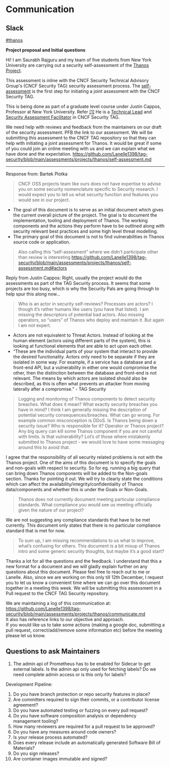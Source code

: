 # Communication

## Slack

[#thanos](https://slack.cncf.io/)

**Project proposal and Initial questions**

Hi!
I am Saurabh Rajguru and my team of five students from New York University are carrying out a security self-assessment of the [Thanos Project](https://thanos.io/).

This assessment is inline with the CNCF Security Technical Advisory Group's (CNCF Security TAG) security assessment process.
The [self-assessment](https://github.com/cncf/tag-security/blob/main/assessments/guide/self-assessment.md) is the first step for initiating a joint assessment with the CNCF Security TAG.

This is being done as part of a graduate level course under Justin Cappos, Professor at New York University. Refer [[1]](https://github.com/cncf/tag-security/issues/1102)
He is a [Technical Lead](https://github.com/cncf/tag-security/blob/main/governance/roles.md#role-of-technical-leads) and [Security Assessment Facilitator](https://github.com/cncf/tag-security/blob/main/governance/roles.md#facilitation-roles) in CNCF Security TAG.

We need help with reviews and feedback from the maintainers on our draft of the security assessment. PFB the link to our assessment. We will be submitting this assessment to the CNCF TAG repository so that they can help with initiating a joint assessment for Thanos. It would be great if some of you could join an online meeting with us and we can explain what we have done and the expectation.
<https://github.com/Lanelle1398/tag-security/blob/main/assessments/projects/thanos/self-assessment.md>

---

Response from: Bartek Plotka

> CNCF OSS projects team like ours does not have expertise to advise you on some security nomenclature specific to Security research. I would expect you to tell us what security function and features you would see in our project.

* The goal of this document is to serve as an initial document which gives the current overall picture of the project. The goal is to document the implementation, tooling and deployment of Thanos. The working components and the actions they perform have to be outlined along with security relevant best practices and some high level threat modelling.
* The primary goal of this document is not to find vulnerabilities in Thanos source code or application.

> Also calling this “self-assesment” where we didn’t participate other than review is interesting
> https://github.com/Lanelle1398/tag-security/blob/main/assessments/projects/thanos/self-assessment.md#actors

Reply from Justin Cappos: Right, usually the project would do the assessments as part of the TAG Security process.  It seems that some projects are too busy, which is why the Security Pals are going through to help spur this along now...

> Who is an actor in security self-reviews? Processes are actors? I though it’s rather humans like users (you have that listed). I am missing the descriptors of potential bad actors. Also missing operators, so “users” of Thanos who deploy and maintain it. But again I am not expert.

* Actors are not equivalent to Threat Actors. Instead of looking at the human element (actors using different parts of the system), this is looking at functional elements that are able to act upon each other.
* “These are the individual parts of your system that interact to provide the desired functionality. Actors only need to be separate if they are isolated in some way. For example, if a service has a database and a front-end API, but a vulnerability in either one would compromise the other, then the distinction between the database and front-end is not relevant. The means by which actors are isolated should also be described, as this is often what prevents an attacker from moving laterally after a compromise.” - TAG Security


> Logging and monitoring of Thanos components to detect security breaches. What does it mean? What exactly security breaches you have in mind? I think I am generally missing the description of potential security consequences/breaches. What can go wrong. For example common misconception is DDoS. Is Thanos being down a security issue? Who is responsible for it? Operator or Thanos project? Any big query can kill some Thanos component if you are not careful with limits. Is that vulnerability? Lot’s of those where mistakenly submitted to Thanos project - we would love to have some messaging around this to avoid that.

I agree that the responsibility of all security related problems is not with the Thanos project. One of the aims of this document is to specify the goals and non-goals with respect to security. So for eg. running a big query that can bring down Thanos components will be added to the Non-goals section. Thanks for pointing it out. We will try to clearly state the conditions which can affect the availability/integrity/confidentiality of Thanos data/components and whether this is under the Goals or Non-Goals.

> Thanos does not currently document meeting particular compliance standards. What compliance you would see us meeting officially given the nature of our project?

We are not suggesting any compliance standards that have to be met currently. This document only states that there is no particular compliance standard that is met for now.

> To sum up, I am missing recommendations to us what to improve, what’s confusing for others. This document is a bit mixup of Thanos intro and some generic security thoughts, but maybe it’s a good start?

Thanks a lot for all the questions and the feedback. I understand that this a new format for a document and we will gladly explain further on any questions about this document. Please feel free to reach out to me or Lanelle. Also, since we are working on this only till 12th December, I request you to let us know a convenient time where we can go over this document together in a meeting this week. We will be submitting this assessment in a Pull request to the CNCF TAG Security repository.

We are maintaining a log of this communication at: https://github.com/Lanelle1398/tag-security/blob/main/assessments/projects/thanos/communicate.md  
It also has reference links to our objective and approach.  
If you would like us to take some actions (making a google doc, submitting a pull request, correct/add/remove some information etc) before the meeting please let us know.

## Questions to ask Maintainers

1. The admin api of Prometheus has to be enabled for Sidecar to get external labels. Is the admin api only used for fetching labels? Do we need complete admin access or is this only for labels?

Development Pipeline:
1. Do you have branch protection or repo security features in place?
2. Are committers required to sign their commits, or a contributor license agreement?
3. Do you have automated testing or fuzzing on every pull request?
4. Do you have software composition analysis or dependency management tooling?
5. How many reviewers are required for a pull request to be approved?
6. Do you have any measures around code owners?
7. Is your release process automated?
8. Does every release include an automatically generated Software Bill of Materials?
9. Do you sign releases?
10. Are container images immutable and signed?
